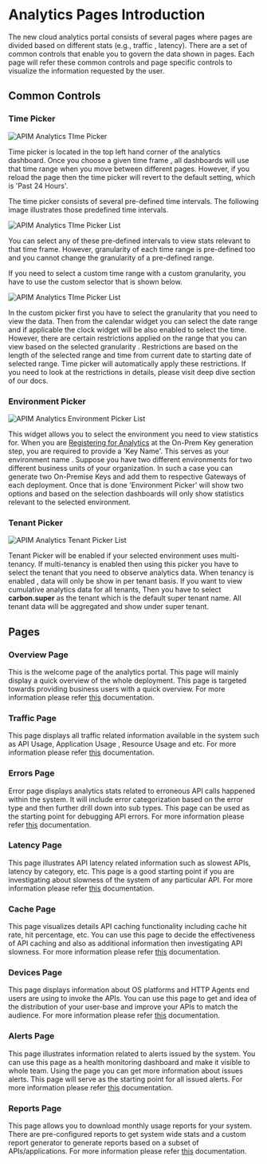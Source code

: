 # Analytics Pages Introduction
The new cloud analytics portal consists of several pages where pages are divided based on different stats (e.g., traffic
, latency). There are a set of common controls that enable you to govern the data shown in pages. Each page will refer these
 common controls and page specific controls to visualize the information requested by the user.
 
## Common Controls
### Time Picker
![APIM Analytics TIme Picker]({{base_path}}/assets/img/observe/time-picker.png)

Time picker is located in the top left hand corner of the analytics dashboard. Once you choose a given time frame
, all dashboards will use that time range when you move between different pages. However, if you reload the page then
 the time picker will revert to the default setting, which is 'Past 24 Hours'.
 
 The time picker consists of several pre-defined time intervals. The following image illustrates those predefined time intervals.
 
 ![APIM Analytics TIme Picker List]({{base_path}}/assets/img/observe/time-picker-list.png)
 
 You can select any of these pre-defined intervals to view stats relevant to that time frame. However, granularity of
  each time range is pre-defined too and you cannot change the granularity of a pre-defined range. 
  
  If you need to select a custom time range with a custom granularity, you have to use the custom selector that
   is shown below.
   
![APIM Analytics TIme Picker List]({{base_path}}/assets/img/observe/time-picker-custom.png)

In the custom picker first you have to select the granularity that you need to view the data. Then from the calendar
 widget you can select the date range and if applicable the clock widget will be also enabled to select the time. However,
  there are certain restrictions applied on the range that you can view based on the selected granularity
  . Restrictions are based on the length of the selected range and time from current date to starting date of
   selected range. Time picker will automatically apply these restrictions. If you need to look at the restrictions
    in details, please visit deep dive section of our docs.
    
### Environment Picker

![APIM Analytics Environment Picker List]({{base_path}}/assets/img/observe/environment-picker.png)

This widget allows you to select the environment you need to view statistics for. When you are 
[Registering for Analytics]({{base_path}}/observe/api-manager-analytics/configure-analytics/register-for-analytics) 
at the On-Prem Key generation step, you are required to provide a 'Key Name'. This serves as your environment name
. Suppose you have two different environments for two different business units of your organization. In such a case
 you can generate two On-Premise Keys and add them to respective Gateways of each deployment. Once that is done
  'Environment Picker' will show two options and based on the selection dashboards will only show statistics relevant
   to the selected environment.
   
### Tenant Picker

![APIM Analytics Tenant Picker List]({{base_path}}/assets/img/observe/tenant-picker.png)

Tenant Picker will be enabled if your selected environment uses multi-tenancy. If multi-tenancy is enabled then using
 this picker you have to select the tenant that you need to observe analytics data. When tenancy is enabled
 , data will only be show in per tenant basis. If you want to view cumulative analytics data for all tenants, Then
  you have to select **carbon.super** as the tenant which is the default super tenant name. All tenant data will be
   aggregated and show under super tenant.
   
## Pages

### Overview Page
This is the welcome page of the analytics portal. This page will mainly display a quick overview of the whole
 deployment. This page is targeted towards providing business users with a quick overview. For more information
  please refer [this]({{base_path}}/observe/api-manager-analytics/analytics-pages/analytics-pages-overview) 
  documentation.
  
### Traffic Page
This page displays all traffic related information available in the system such as API Usage, Application Usage
, Resource Usage and etc. For more information please refer 
[this]({{base_path}}/observe/api-manager-analytics/analytics-pages/analytics-pages-traffic) documentation.

### Errors Page
Error page displays analytics stats related to erroneous API calls happened within the system. It will include error
 categorization based on the error type and then further drill down into sub types. This page can be used as the
  starting point for debugging API errors. For more information please refer 
  [this]({{base_path}}/observe/api-manager-analytics/analytics-pages/analytics-pages-erros) documentation.
  
### Latency Page 
This page illustrates API latency related information such as slowest APIs, latency by category, etc. This page is a
 good starting point if you are investigating about slowness of the system of any particular API. For more
  information please refer 
  [this]({{base_path}}/observe/api-manager-analytics/analytics-pages/analytics-pages-latency) documentation.
  
### Cache Page
This page visualizes details API caching functionality including cache hit rate, hit percentage, etc. You can use
 this page to decide the effectiveness of API caching and also as additional information then investigating API
  slowness. For more information please refer 
  [this]({{base_path}}/observe/api-manager-analytics/analytics-pages/analytics-pages-cache) documentation.
  
### Devices Page

This page displays information about OS platforms and HTTP Agents end users are using to invoke the APIs. You can use
 this page to get and idea of the distribution of your user-base and improve your APIs to match the audience. For
  more information please refer 
  [this]({{base_path}}/observe/api-manager-analytics/analytics-pages/analytics-pages-devices) documentation.
  
### Alerts Page

This page illustrates information related to alerts issued by the system. You can use this page as a health monitoring
 dashboard and make it visible to whole team. Using the page you can get more information about issues alerts. This page
  will serve as the starting point for all issued alerts. For more information please refer 
  [this]({{base_path}}/observe/api-manager-analytics/analytics-pages/analytics-pages-alerts) documentation.
  
### Reports Page

This page allows you to download monthly usage reports for your system. There are pre-configured reports to get
 system wide stats and a custom report generator to generate reports based on a subset of APIs/applications. For more
  information please refer 
  [this]({{base_path}}/observe/api-manager-analytics/analytics-pages/analytics-pages-report) documentation.
